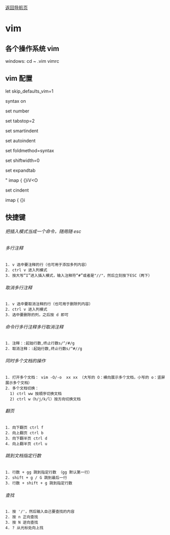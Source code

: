 [返回导航页](https://cqzhen.github.io/blog.html "导航页面")
# vim

## 各个操作系统 vim

  windows:
  cd ~ 
  .vim
  vimrc

## vim 配置
  
  let skip_defaults_vim=1
  
  syntax on
  
  set number
  
  set tabstop=2
  
  set smartindent
  
  set autoindent
  
  set foldmethod=syntax
  
  set shiftwidth=0
  
  set expandtab
  
  " imap { {}<ESC>i<CR><ESC>V<O
  
  set cindent
  
  imap { {}<ESC>i


## 快捷键

###### 把插入模式当成一个命令，随用随 esc

###### 多行注释
    1. v 选中要注释的行（也可用于添加多列内容）
    2. ctrl v 进入列模式
    3. 按大写“I”进入插入模式，输入注释符“#”或者是"//"，然后立刻按下ESC（两下）

###### 取消多行注释
    1. v 选中要取消注释的行（也可用于删除列内容）
    2. ctrl v 进入列模式
    3. 选中要删除的列，之后按 d 即可

###### 命令行多行注释多行取消注释
    1. 注释：:起始行数,终止行数s/^/#/g
    2. 取消注释：:起始行数,终止行数s/^#//g

###### 同时多个文档的操作
    1. 打开多个文档： vim -O/-o  xx xx （大写的 O：横向展示多个文档，小写的 o：竖屏展示多个文档）
    2. 多个文档切换：
      1) ctrl ww 按顺序切换文档
      2) ctrl w（h/j/k/l）按方向切换文档
 
###### 翻页
    1. 向下翻页 ctrl f
    2. 向上翻页 ctrl b
    3. 向下翻半页 ctrl d
    4. 向上翻半页 ctrl u

###### 跳到文档指定行数
    1. 行数 + gg 跳到指定行数 （gg 默认第一行）
    2. shift + g / G 跳到最后一行
    3. 行数 + shift + g 跳到指定行数

###### 查找
    1. 按 '/'，然后输入自己要查找的内容
    2. 按 n 正向查找
    3. 按 N 逆向查找
    4. ? 从光标处向上找
